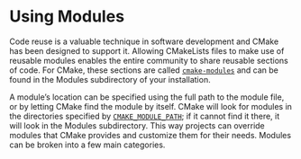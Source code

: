 # Using Modules
Code reuse is a valuable technique in software development and CMake has been designed to support it. Allowing CMakeLists files to make use of reusable modules enables the entire community to share reusable sections of code. For CMake, these sections are called [`cmake-modules`](https://cmake.org/cmake/help/latest/manual/cmake-modules.7.html#manual:cmake-modules(7)) and can be found in the Modules subdirectory of your installation.

A module’s location can be specified using the full path to the module file, or by letting CMake find the module by itself. CMake will look for modules in the directories specified by [`CMAKE_MODULE_PATH`](https://cmake.org/cmake/help/latest/variable/CMAKE_MODULE_PATH.html#variable:CMAKE_MODULE_PATH); if it cannot find it there, it will look in the Modules subdirectory. This way projects can override modules that CMake provides and customize them for their needs. Modules can be broken into a few main categories.
